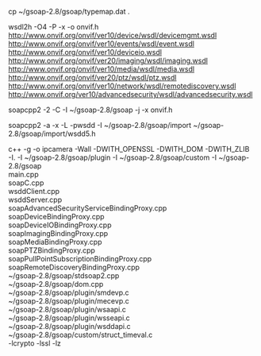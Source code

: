 cp ~/gsoap-2.8/gsoap/typemap.dat .

wsdl2h -O4 -P -x -o onvif.h \
  http://www.onvif.org/onvif/ver10/device/wsdl/devicemgmt.wsdl \
  http://www.onvif.org/onvif/ver10/events/wsdl/event.wsdl \
  http://www.onvif.org/onvif/ver10/deviceio.wsdl \
  http://www.onvif.org/onvif/ver20/imaging/wsdl/imaging.wsdl \
  http://www.onvif.org/onvif/ver10/media/wsdl/media.wsdl \
  http://www.onvif.org/onvif/ver20/ptz/wsdl/ptz.wsdl \
  http://www.onvif.org/onvif/ver10/network/wsdl/remotediscovery.wsdl \
  http://www.onvif.org/ver10/advancedsecurity/wsdl/advancedsecurity.wsdl

soapcpp2 -2 -C -I ~/gsoap-2.8/gsoap -j -x onvif.h

soapcpp2 -a -x -L -pwsdd -I ~/gsoap-2.8/gsoap/import ~/gsoap-2.8/gsoap/import/wsdd5.h

c++ -g -o ipcamera -Wall -DWITH_OPENSSL -DWITH_DOM -DWITH_ZLIB \
  -I. -I ~/gsoap-2.8/gsoap/plugin -I ~/gsoap-2.8/gsoap/custom -I ~/gsoap-2.8/gsoap \
  main.cpp \
  soapC.cpp \
  wsddClient.cpp \
  wsddServer.cpp \
  soapAdvancedSecurityServiceBindingProxy.cpp \
  soapDeviceBindingProxy.cpp \
  soapDeviceIOBindingProxy.cpp \
  soapImagingBindingProxy.cpp \
  soapMediaBindingProxy.cpp \
  soapPTZBindingProxy.cpp \
  soapPullPointSubscriptionBindingProxy.cpp \
  soapRemoteDiscoveryBindingProxy.cpp \
  ~/gsoap-2.8/gsoap/stdsoap2.cpp \
  ~/gsoap-2.8/gsoap/dom.cpp \
  ~/gsoap-2.8/gsoap/plugin/smdevp.c \
  ~/gsoap-2.8/gsoap/plugin/mecevp.c \
  ~/gsoap-2.8/gsoap/plugin/wsaapi.c \
  ~/gsoap-2.8/gsoap/plugin/wsseapi.c \
  ~/gsoap-2.8/gsoap/plugin/wsddapi.c \
  ~/gsoap-2.8/gsoap/custom/struct_timeval.c \
  -lcrypto -lssl -lz